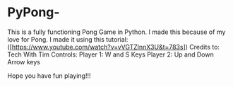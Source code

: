 # PyPong-
This is a fully functioning Pong Game in Python.
I made this because of my love for Pong.
I made it using this tutorial:
([https://www.youtube.com/watch?v=vVGTZlnnX3U&t=783s])
Credits to: Tech With Tim
Controls:
Player 1:
W and S Keys
Player 2:
Up and Down Arrow keys

Hope you have fun playing!!!
